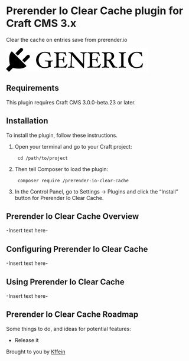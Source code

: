 # Prerender Io Clear Cache plugin for Craft CMS 3.x

Clear the cache on entries save from prerender.io

![Screenshot](resources/img/plugin-logo.png)

## Requirements

This plugin requires Craft CMS 3.0.0-beta.23 or later.

## Installation

To install the plugin, follow these instructions.

1. Open your terminal and go to your Craft project:

        cd /path/to/project

2. Then tell Composer to load the plugin:

        composer require /prerender-io-clear-cache

3. In the Control Panel, go to Settings → Plugins and click the “Install” button for Prerender Io Clear Cache.

## Prerender Io Clear Cache Overview

-Insert text here-

## Configuring Prerender Io Clear Cache

-Insert text here-

## Using Prerender Io Clear Cache

-Insert text here-

## Prerender Io Clear Cache Roadmap

Some things to do, and ideas for potential features:

* Release it

Brought to you by [Kffein](https://kffein.com)
